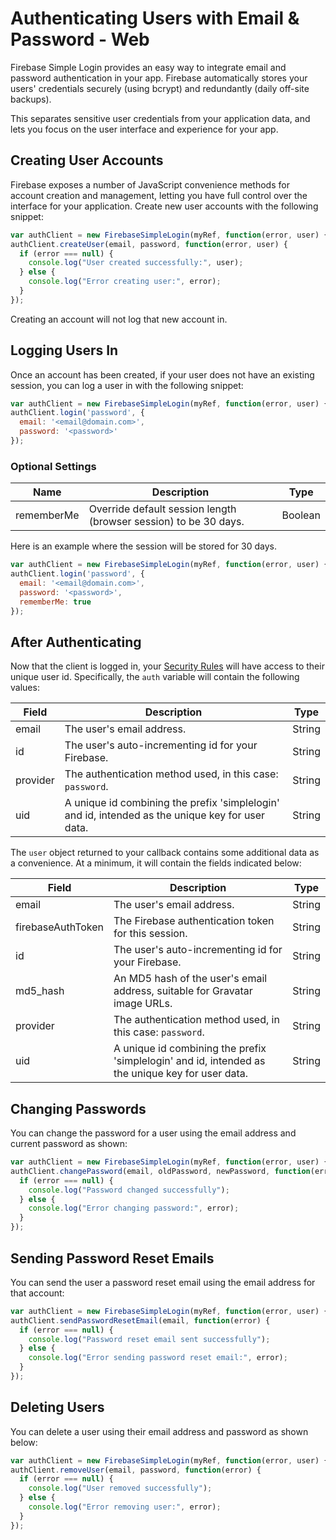 # Authenticating Users with Email & Password - Web

Firebase Simple Login provides an easy way to integrate email and password authentication in your app. Firebase automatically stores your users' credentials securely (using bcrypt) and redundantly (daily off-site backups).

This separates sensitive user credentials from your application data, and lets you focus on the user interface and experience for your app.


## Creating User Accounts

Firebase exposes a number of JavaScript convenience methods for account creation and management, letting you have full control over the interface for your application. Create new user accounts with the following snippet:

```javascript
var authClient = new FirebaseSimpleLogin(myRef, function(error, user) { ... });
authClient.createUser(email, password, function(error, user) {
  if (error === null) {
    console.log("User created successfully:", user);
  } else {
    console.log("Error creating user:", error);
  }
});
```

Creating an account will not log that new account in.


## Logging Users In

Once an account has been created, if your user does not have an existing session, you can log a user in with the following snippet:

```javascript
var authClient = new FirebaseSimpleLogin(myRef, function(error, user) { ... });
authClient.login('password', {
  email: '<email@domain.com>',
  password: '<password>'
});
```


###  Optional Settings

| Name | Description | Type |
| --- | --- | --- |
| rememberMe | Override default session length (browser session) to be 30 days. | Boolean |

Here is an example where the session will be stored for 30 days.

```javascript
var authClient = new FirebaseSimpleLogin(myRef, function(error, user) { ... });
authClient.login('password', {
  email: '<email@domain.com>',
  password: '<password>',
  rememberMe: true
});
```


## After Authenticating

Now that the client is logged in, your [Security Rules](https://www.firebase.com/docs/web/guide/securing-data.html) will have access to their unique user id. Specifically, the `auth` variable will contain the following values:

| Field | Description | Type |
| --- | --- | --- |
| email | The user's email address. | String |
| id | The user's auto-incrementing id for your Firebase. | String |
| provider | The authentication method used, in this case: `password`. | String |
| uid | A unique id combining the prefix 'simplelogin' and id, intended as the unique key for user data. | String |

The `user` object returned to your callback contains some additional data as a convenience. At a minimum, it will contain the fields indicated below:

| Field | Description | Type |
| --- | --- | --- |
| email | The user's email address. | String |
| firebaseAuthToken | The Firebase authentication token for this session. | String |
| id | The user's auto-incrementing id for your Firebase. | String |
| md5_hash | An MD5 hash of the user's email address, suitable for Gravatar image URLs. | String |
| provider | The authentication method used, in this case: `password`. | String |
| uid | A unique id combining the prefix 'simplelogin' and id, intended as the unique key for user data. | String |


## Changing Passwords

You can change the password for a user using the email address and current password as shown:

```javascript
var authClient = new FirebaseSimpleLogin(myRef, function(error, user) { ... });
authClient.changePassword(email, oldPassword, newPassword, function(error) {
  if (error === null) {
    console.log("Password changed successfully");
  } else {
    console.log("Error changing password:", error);
  }
});
```


## Sending Password Reset Emails

You can send the user a password reset email using the email address for that account:

```javascript
var authClient = new FirebaseSimpleLogin(myRef, function(error, user) { ... });
authClient.sendPasswordResetEmail(email, function(error) {
  if (error === null) {
    console.log("Password reset email sent successfully");
  } else {
    console.log("Error sending password reset email:", error);
  }
});
```


## Deleting Users

You can delete a user using their email address and password as shown below:

```javascript
var authClient = new FirebaseSimpleLogin(myRef, function(error, user) { ... });
authClient.removeUser(email, password, function(error) {
  if (error === null) {
    console.log("User removed successfully");
  } else {
    console.log("Error removing user:", error);
  }
});
```
